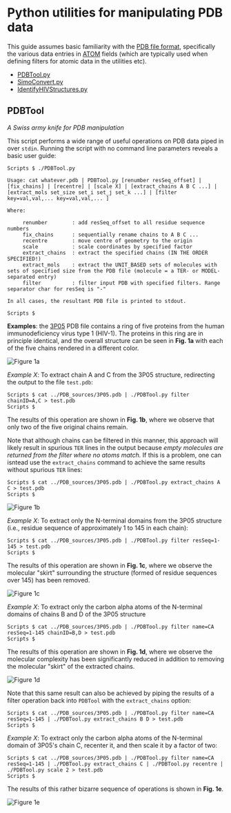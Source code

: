 # Python utilities for manipulating PDB data

This guide assumes basic familiarity with the [PDB file format](https://www.rcsb.org/), specifically the various data entries in [ATOM](https://en.wikipedia.org/wiki/Protein_Data_Bank_(file_format)) fields (which are typically used when defining filters for atomic data in the utilities etc).

* [PDBTool.py](#PDBTool)
* [SimoConvert.py](#SimoConvert)
* [IdentifyHIVStructures.py](#IdentifyHIVStructures)

## <a name="PDBTool"></a> PDBTool

*A Swiss army knife for PDB manipulation*

This script performs a wide range of useful operations on PDB data piped in over `stdin`. Running the script with no command line parameters reveals a basic user guide:

	Scripts $ ./PDBTool.py 

	Usage: cat whatever.pdb | PDBTool.py [renumber resSeq_offset] | [fix_chains] | [recentre] | [scale X] | [extract_chains A B C ...] | [extract_mols set_size set_i set_j set_k ...] | [filter key=val,val,... key=val,val,... ]

	Where:

		 renumber        : add resSeq_offset to all residue sequence numbers
		 fix_chains      : sequentially rename chains to A B C ...
		 recentre        : move centre of geometry to the origin
		 scale           : scale coordinates by specified factor
		 extract_chains  : extract the specified chains (IN THE ORDER SPECIFIED!)
		 extract_mols    : extract the UNIT_BASED sets of molecules with sets of specified size from the PDB file (molecule = a TER- or MODEL-separated entry)
		 filter          : filter input PDB with specified filters. Range separator char for resSeq is "-"

	In all cases, the resultant PDB file is printed to stdout.

	Scripts $

**Examples**: the [3P05](https://www.rcsb.org/structure/3P05) PDB file contains a ring of five proteins from the human immunodeficiency virus type 1 (HIV-1). The proteins in this ring are in principle identical, and the overall structure can be seen in **Fig. 1a** with each of the five chains rendered in a different color.

![Figure 1a](Images/PDBTool_1a.png)

*Example X*: To extract chain A and C from the 3P05 structure, redirecting the output to the file `test.pdb`:

	Scripts $ cat ../PDB_sources/3P05.pdb | ./PDBTool.py filter chainID=A,C > test.pdb
	Scripts $

The results of this operation are shown in **Fig. 1b**, where we observe that only two of the five original chains remain.

Note that although chains can be filtered in this manner, this approach will likely result in spurious `TER` lines in the output because _empty molecules are returned from the filter where no atoms match._ If this is a problem, one can isntead use the `extract_chains` command to achieve the same results without spurious `TER` lines:

	Scripts $ cat ../PDB_sources/3P05.pdb | ./PDBTool.py extract_chains A C > test.pdb
	Scripts $

![Figure 1b](Images/PDBTool_1b.png)

*Example X*: To extract only the N-terminal domains from the 3P05 structure (i.e., residue sequence of approximately 1 to 145 in each chain):

	Scripts $ cat ../PDB_sources/3P05.pdb | ./PDBTool.py filter resSeq=1-145 > test.pdb
	Scripts $

The results of this operation are shown in **Fig. 1c**, where we observe the molecular "skirt" surrounding the structure (formed of residue sequences over 145) has been removed.

![Figure 1c](Images/PDBTool_1c.png)

*Example X*: To extract only the carbon alpha atoms of the N-terminal domains of chains B and D of the 3P05 structure

	Scripts $ cat ../PDB_sources/3P05.pdb | ./PDBTool.py filter name=CA resSeq=1-145 chainID=B,D > test.pdb
	Scripts $

The results of this operation are shown in **Fig. 1d**, where we observe the molecular complexity has been significantly reduced in addition to removing the molecular "skirt" of the extracted chains.

![Figure 1d](Images/PDBTool_1d.png)

Note that this same result can also be achieved by piping the results of a filter operation back into `PDBTool` with the `extract_chains` option:

	Scripts $ cat ../PDB_sources/3P05.pdb | ./PDBTool.py filter name=CA resSeq=1-145 | ./PDBTool.py extract_chains B D > test.pdb
	Scripts $


*Example X*: To extract only the carbon alpha atoms of the N-terminal domain of 3P05's chain C, recenter it, and then scale it by a factor of two:

	Scripts $ cat ../PDB_sources/3P05.pdb | ./PDBTool.py filter name=CA resSeq=1-145 | ./PDBTool.py extract_chains C | ./PDBTool.py recentre | ./PDBTool.py scale 2 > test.pdb
	Scripts $

The results of this rather bizarre sequence of operations is shown in **Fig. 1e**.

![Figure 1e](Images/PDBTool_1e.png)
